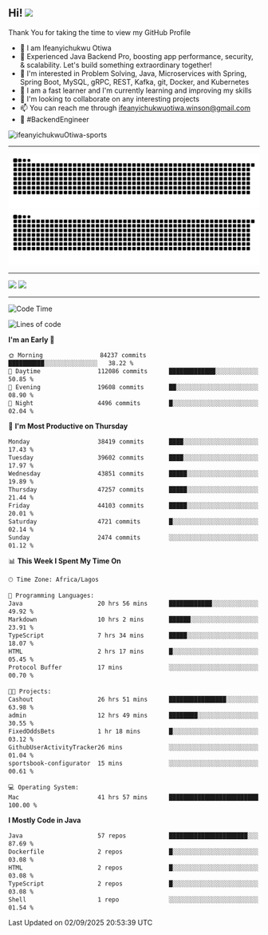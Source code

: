 <!-- BLOG-POST-LIST:START --><!-- BLOG-POST-LIST:END -->

## Hi! <img src="https://media.giphy.com/media/hvRJCLFzcasrR4ia7z/giphy.gif" width="4%"> 

Thank You for taking the time to view my GitHub Profile

- 👋 I am Ifeanyichukwu Otiwa
- 🚀 Experienced Java Backend Pro, boosting app performance, security, & scalability. Let's build something extraordinary together!
- 👀 I'm interested in Problem Solving, Java, Microservices with Spring, Spring Boot, MySQL, gRPC, REST, Kafka, git, Docker, and Kubernetes
- 🌱 I am a fast learner and I'm currently learning and improving my skills
- 💞️ I'm looking to collaborate on any interesting projects
- 📫 You can reach me through ifeanyichukwuotiwa.winson@gmail.com
- 🚀 #BackendEngineer

<p align="left" marginTop="10px"> <img src="https://komarev.com/ghpvc/?username=ifeanyichukwuOtiwa-sports&label=Profile%20views&color=0e75b6&style=for-the-badge" alt="ifeanyichukwuOtiwa-sports" /> </p>

***

<!--🐍📈SNAKEGRAPH / 🌐WEBSITE: https://github.com/Platane/snk -->
![github contribution grid snake animation](https://raw.githubusercontent.com/ifeanyichukwuOtiwa-sports/ifeanyichukwuOtiwa-sports/output/github-contribution-grid-snake-dark.svg#gh-dark-mode-only)![github contribution grid snake animation](https://raw.githubusercontent.com/ifeanyichukwuOtiwa-sports/ifeanyichukwuOtiwa-sports/output/github-contribution-grid-snake.svg#gh-light-mode-only)

***

<p float="left">
  <img float="left" src="https://github-readme-stats.vercel.app/api?username=ifeanyichukwuOtiwa-sports&count_private=true&include_all_commits=true&theme=react&show_icons=true" />
  <img float="right" src="https://github-readme-stats.vercel.app/api/top-langs/?username=ifeanyichukwuOtiwa-sports&layout=compact&show_icons=true&theme=react" /> 
</p>

***



<!--START_SECTION:waka-->
![Code Time](http://img.shields.io/badge/Code%20Time-4%2C162%20hrs%2044%20mins-blue)

![Lines of code](https://img.shields.io/badge/From%20Hello%20World%20I%27ve%20Written-63.2%20million%20lines%20of%20code-blue)

**I'm an Early 🐤** 

```text
🌞 Morning                84237 commits       ██████████░░░░░░░░░░░░░░░   38.22 % 
🌆 Daytime                112086 commits      █████████████░░░░░░░░░░░░   50.85 % 
🌃 Evening                19608 commits       ██░░░░░░░░░░░░░░░░░░░░░░░   08.90 % 
🌙 Night                  4496 commits        █░░░░░░░░░░░░░░░░░░░░░░░░   02.04 % 
```
📅 **I'm Most Productive on Thursday** 

```text
Monday                   38419 commits       ████░░░░░░░░░░░░░░░░░░░░░   17.43 % 
Tuesday                  39602 commits       ████░░░░░░░░░░░░░░░░░░░░░   17.97 % 
Wednesday                43851 commits       █████░░░░░░░░░░░░░░░░░░░░   19.89 % 
Thursday                 47257 commits       █████░░░░░░░░░░░░░░░░░░░░   21.44 % 
Friday                   44103 commits       █████░░░░░░░░░░░░░░░░░░░░   20.01 % 
Saturday                 4721 commits        █░░░░░░░░░░░░░░░░░░░░░░░░   02.14 % 
Sunday                   2474 commits        ░░░░░░░░░░░░░░░░░░░░░░░░░   01.12 % 
```


📊 **This Week I Spent My Time On** 

```text
🕑︎ Time Zone: Africa/Lagos

💬 Programming Languages: 
Java                     20 hrs 56 mins      ████████████░░░░░░░░░░░░░   49.92 % 
Markdown                 10 hrs 2 mins       ██████░░░░░░░░░░░░░░░░░░░   23.91 % 
TypeScript               7 hrs 34 mins       █████░░░░░░░░░░░░░░░░░░░░   18.07 % 
HTML                     2 hrs 17 mins       █░░░░░░░░░░░░░░░░░░░░░░░░   05.45 % 
Protocol Buffer          17 mins             ░░░░░░░░░░░░░░░░░░░░░░░░░   00.70 % 

🐱‍💻 Projects: 
Cashout                  26 hrs 51 mins      ████████████████░░░░░░░░░   63.98 % 
admin                    12 hrs 49 mins      ████████░░░░░░░░░░░░░░░░░   30.55 % 
FixedOddsBets            1 hr 18 mins        █░░░░░░░░░░░░░░░░░░░░░░░░   03.12 % 
GithubUserActivityTracker26 mins             ░░░░░░░░░░░░░░░░░░░░░░░░░   01.04 % 
sportsbook-configurator  15 mins             ░░░░░░░░░░░░░░░░░░░░░░░░░   00.61 % 

💻 Operating System: 
Mac                      41 hrs 57 mins      █████████████████████████   100.00 % 
```

**I Mostly Code in Java** 

```text
Java                     57 repos            ██████████████████████░░░   87.69 % 
Dockerfile               2 repos             █░░░░░░░░░░░░░░░░░░░░░░░░   03.08 % 
HTML                     2 repos             █░░░░░░░░░░░░░░░░░░░░░░░░   03.08 % 
TypeScript               2 repos             █░░░░░░░░░░░░░░░░░░░░░░░░   03.08 % 
Shell                    1 repo              ░░░░░░░░░░░░░░░░░░░░░░░░░   01.54 % 
```




 Last Updated on 02/09/2025 20:53:39 UTC
<!--END_SECTION:waka-->

<!--
<p align="center">
![trophy](https://github-profile-trophy.vercel.app/?username=ifeanyichukwuOtiwa-sports&theme=onedark) (https://github.com/ryo-ma/github-profile-trophy)
</p>
-->

<!---
ifeanyi-otiwa/ifeanyi-otiwa is a ✨ special ✨ repository because its `README.md` (this file) appears on your GitHub profile.
You can click the Preview link to take a look at your changes.
--->
